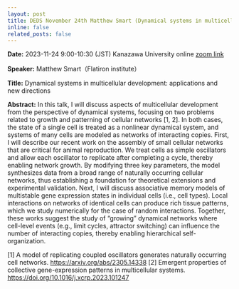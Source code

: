 ```yaml
---
layout: post
title: DEDS November 24th Matthew Smart (Dynamical systems in multicellular development) 
inline: false
related_posts: false
---
```


**Date:**  2023-11-24 9:00-10:30  (JST) Kanazawa University online [zoom link](https://us06web.zoom.us/meeting/register/tZ0udeusrDIoH9LemO_LQbPNkQxxFqpumTZO#/registration)

**Speaker:** Matthew Smart（Flatiron institute）

**Title:** Dynamical systems in multicellular development: applications and new
directions

**Abstract:** In this talk, I will discuss aspects of multicellular development
from the perspective of dynamical systems, focusing on two problems related
to growth and patterning of cellular networks [1, 2]. In both cases, the
state of a single cell is treated as a nonlinear dynamical system, and
systems of many cells are modeled as networks of interacting copies. First,
I will describe our recent work on the assembly of small cellular networks
that are critical for animal reproduction. We treat cells as simple
oscillators and allow each oscillator to replicate after completing a
cycle, thereby enabling network growth. By modifying three key parameters,
the model synthesizes data from a broad range of naturally occurring
cellular networks, thus establishing a foundation for theoretical
extensions and experimental validation. Next, I will discuss associative
memory models of multistable gene expression states in individual cells
(i.e., cell types). Local interactions on networks of identical cells can
produce rich tissue patterns, which we study numerically for the case of
random interactions. Together, these works suggest the study of “growing”
dynamical networks where cell-level events (e.g., limit cycles, attractor
switching) can influence the number of interacting copies, thereby enabling
hierarchical self-organization.

[1] A model of replicating coupled oscillators generates naturally
occurring cell networks. https://arxiv.org/abs/2305.14338
[2] Emergent properties of collective gene-expression patterns in
multicellular systems. https://doi.org/10.1016/j.xcrp.2023.101247